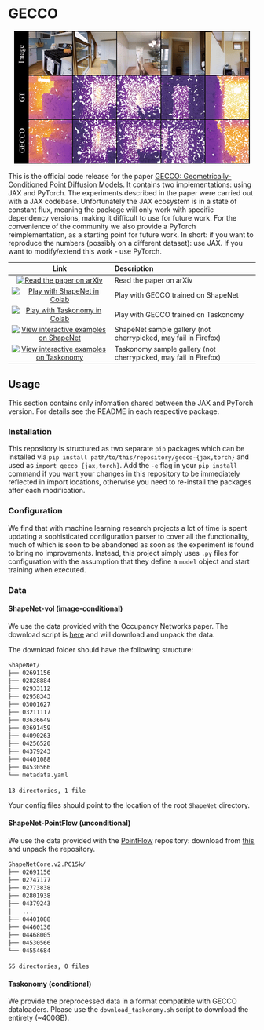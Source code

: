 # GECCO

<p align="center">
  <img src="https://github.com/cvlab-epfl/gecco/blob/master/teaser.gif?raw=true" />
</p>


This is the official code release for the paper [GECCO: Geometrically-Conditioned Point Diffusion Models](https://arxiv.org/abs/2303.05916). It contains two implementations: using JAX and PyTorch. The experiments described in the paper were carried out with a JAX codebase. Unfortunately the JAX ecosystem is in a state of constant flux, meaning the package will only work with specific dependency versions, making it difficult to use for future work. For the convenience of the community we also provide a PyTorch reimplementation, as a starting point for future work. In short: if you want to reproduce the numbers (possibly on a different dataset): use JAX. If you want to modify/extend this work - use PyTorch.

| Link | Description |
|:-:|:----|
|[![Read the paper on arXiv](https://img.shields.io/badge/arXiv-2303.05916-f9f107.svg)](https://arxiv.org/abs/2303.05916) | Read the paper on arXiv |
|[![Play with ShapeNet in Colab](https://colab.research.google.com/assets/colab-badge.svg)](https://colab.research.google.com/drive/1oOhKIElzU5Db5-JwJoXVI3WblHmAKdE8?usp=sharing)  | Play with GECCO trained on ShapeNet|
|[![Play with Taskonomy in Colab](https://colab.research.google.com/assets/colab-badge.svg)](https://colab.research.google.com/drive/12D_-OIzsthRMlil63JI_LXTyvdEN4OoJ?usp=sharing) | Play with GECCO trained on Taskonomy|
|[![View interactive examples on ShapeNet](https://img.shields.io/badge/interactive-gallery-blue)](../assets/gecco-demo/shapenet-vol.html) | ShapeNet sample gallery (not cherrypicked, may fail in Firefox) |
|[![View interactive examples on Taskonomy](https://img.shields.io/badge/interactive-gallery-blue)](../assets/gecco-demo/taskonomy.html) | Taskonomy sample gallery (not cherrypicked, may fail in Firefox) |

## Usage
This section contains only infomation shared between the JAX and PyTorch version. For details see the README in each respective package.

### Installation
This repository is structured as two separate `pip` packages which can be installed via `pip install path/to/this/repository/gecco-{jax,torch}` and used as `import gecco_{jax,torch}`. Add the `-e` flag in your `pip install` command if you want your changes in this repository to be immediately reflected in import locations, otherwise you need to re-install the packages after each modification.

### Configuration
We find that with machine learning research projects a lot of time is spent updating a sophisticated configuration parser to cover all the functionality, much of which is soon to be abandoned as soon as the experiment is found to bring no improvements. Instead, this project simply uses `.py` files for configuration with the assumption that they define a `model` object and start training when executed.

### Data
#### ShapeNet-vol (image-conditional)
We use the data provided with the Occupancy Networks paper. The download script is [here](https://github.com/autonomousvision/occupancy_networks/blob/406f79468fb8b57b3e76816aaa73b1915c53ad22/scripts/download_data.sh) and will download and unpack the data.

The download folder should have the following structure:
```
ShapeNet/
├── 02691156
├── 02828884
├── 02933112
├── 02958343
├── 03001627
├── 03211117
├── 03636649
├── 03691459
├── 04090263
├── 04256520
├── 04379243
├── 04401088
├── 04530566
└── metadata.yaml

13 directories, 1 file
```
Your config files should point to the location of the root `ShapeNet` directory.

#### ShapeNet-PointFlow (unconditional)
We use the data provided with the [PointFlow](https://github.com/stevenygd/PointFlow#dataset) repository: download from [this](https://drive.google.com/drive/folders/1G0rf-6HSHoTll6aH7voh-dXj6hCRhSAQ?usp=sharing) and unpack the repository.

```
ShapeNetCore.v2.PC15k/
├── 02691156
├── 02747177
├── 02773838
├── 02801938
├── 04379243
|   ...
├── 04401088
├── 04460130
├── 04468005
├── 04530566
└── 04554684

55 directories, 0 files
```

#### Taskonomy (conditional)
We provide the preprocessed data in a format compatible with GECCO dataloaders. Please use the `download_taskonomy.sh` script to download the entirety (~400GB).

